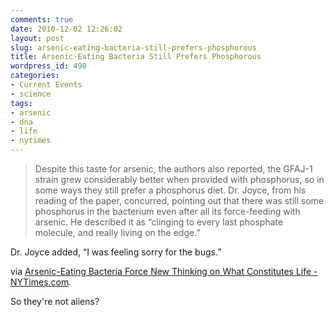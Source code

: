 ```yaml
---
comments: true
date: 2010-12-02 12:26:02
layout: post
slug: arsenic-eating-bacteria-still-prefers-phosphorous
title: Arsenic-Eating Bacteria Still Prefers Phosphorous
wordpress_id: 490
categories:
- Current Events
- science
tags:
- arsenic
- dna
- life
- nytimes
---
```


> Despite this taste for arsenic, the authors also reported, the GFAJ-1 strain grew considerably better when provided with phosphorus, so in some ways they still prefer a phosphorus diet. Dr. Joyce, from his reading of the paper, concurred, pointing out that there was still some phosphorus in the bacterium even after all its force-feeding with arsenic. He described it as “clinging to every last phosphate molecule, and really living on the edge.”

Dr. Joyce added, “I was feeling sorry for the bugs.”


via [Arsenic-Eating Bacteria Force New Thinking on What Constitutes Life - NYTimes.com](http://www.nytimes.com/2010/12/03/science/03arsenic.html).

So they're not aliens?
